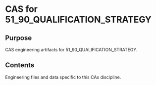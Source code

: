 # CAS for 51_90_QUALIFICATION_STRATEGY

## Purpose
CAS engineering artifacts for 51_90_QUALIFICATION_STRATEGY.

## Contents
Engineering files and data specific to this CAx discipline.
